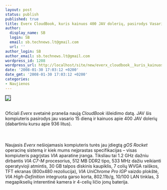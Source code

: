 ```yaml
---
layout: post
status: publish
published: true
title: Everx CloudBook, kuris kainuos 400 JAV dolerių, pasirodys Vasario 15
author:
  display_name: SB
  login: SB
  email: sb.technews.lt@gmail.com
  url: ''
author_login: SB
author_email: sb.technews.lt@gmail.com
wordpress_id: 1208
wordpress_url: http://localhost/site/new/everx_cloudbook__kuris_kainuos_400_jav_doleriu__pasirodys_vasario_15/
date: '2008-01-30 17:03:12 +0200'
date_gmt: '2008-01-30 17:03:12 +0200'
categories:
- Naujienos
---
```

<div class="imgright"><img src="http://www.techpowerup.com/img/08-01-29/everex_cloudbook_CE1200V_thm.jpg" border="1"></div>
<p><br>Oficiali <i>Everx</i> svetainė praneša naują <i>CloudBook</i> išleidimo datą. JAV šis kompiuteris pasirodys jau vasario 15 dieną ir kainuos apie 400 JAV dolerių (dabartiniu kursu apie 936 litus).<br />
<br><br />
<br>Naujasis <i>Everx</i> nešiojamasis kompiuteris turės jau įdiegtą <i>gOS Rocket</i> operacinę sistemą ir kiek mums neįprastas specifikacijas – visas kompiuteris pagrįstas <i>VIA</i> aparatine įranga. Tiksliau tai 1.2 GHz dažniu dirbantis <i>VIA C7-M</i> procesorius, 512 MB DDR2 tipo, 533 MHz dažiu veikianti operatyvioji atmintis, 30 GB talpos diskinis kaupiklis, 7 colių WVGA raiškos, TFT ekranas (800x480 rezoliucija), <i>VIA UniChrome Pro IGP</i> vaizdo plokštė, <i>VIA High-Definition</i> integruota garso korta, 802.11b/g, 10/100 LAN tinklas, 3 megapikselių interentinė kamera ir 4-celių ličio jonų baterija.<br />
<br></p>
